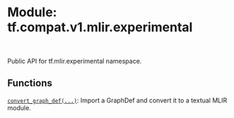 <div itemscope itemtype="http://developers.google.com/ReferenceObject">
<meta itemprop="name" content="tf.compat.v1.mlir.experimental" />
<meta itemprop="path" content="Stable" />
</div>

# Module: tf.compat.v1.mlir.experimental


<table class="tfo-notebook-buttons tfo-api" align="left">
</table>



Public API for tf.mlir.experimental namespace.



## Functions

[`convert_graph_def(...)`](../../../../tf/mlir/experimental/convert_graph_def.md): Import a GraphDef and convert it to a textual MLIR module.



